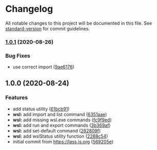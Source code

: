# Changelog

All notable changes to this project will be documented in this file. See [standard-version](https://github.com/conventional-changelog/standard-version) for commit guidelines.

### [1.0.1](https://github.com/grmlin/node-wsl/compare/v1.0.0...v1.0.1) (2020-08-26)


### Bug Fixes

* use correct import ([9ae6176](https://github.com/grmlin/node-wsl/commit/9ae6176af1460a0cf1e34eafaa5da445f1e7f504))

## 1.0.0 (2020-08-24)


### Features

* add status utility ([61bcb91](https://github.com/grmlin/node-wsl/commit/61bcb91e28549854ab3ab20affbd69adbdd2e527))
* **wsl:** add import and list command ([6351aae](https://github.com/grmlin/node-wsl/commit/6351aae3a8df56b1b6e22516b4b71d89ac5216f3))
* **wsl:** add missing wsl.exe commands ([fc9f9ed](https://github.com/grmlin/node-wsl/commit/fc9f9ed971c10af6d2b993c2e76bc4dee381f0ed))
* **wsl:** add run and export commands ([3b369af](https://github.com/grmlin/node-wsl/commit/3b369af0848c057b802a35807dd67e24c324bf62))
* **wsl:** add set-default command ([282809f](https://github.com/grmlin/node-wsl/commit/282809f4d24efc35a6e600540696670b33bb2fde))
* **wsl:** add wslStatus utility function ([2288c54](https://github.com/grmlin/node-wsl/commit/2288c54cccc270f9cb5d97d1f2e452ad904f1bee))
* initial commit from https://lass.js.org ([569205e](https://github.com/grmlin/node-wsl/commit/569205e15a8416f82e166d630557ab900b7859c4))
